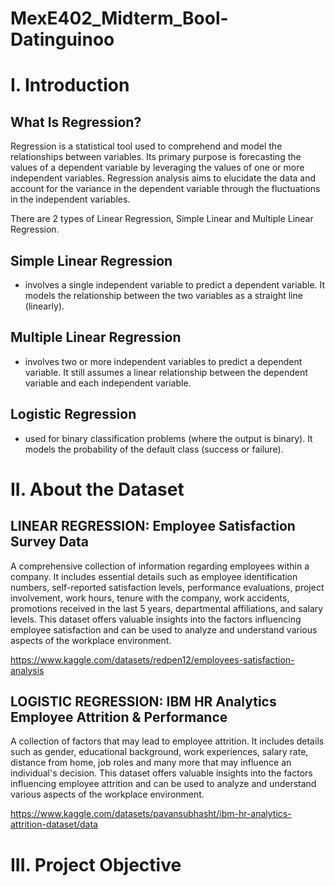 # MexE402_Midterm_Bool-Datinguinoo

# I. Introduction

## What Is Regression?

Regression is a statistical tool used to comprehend and model the relationships between variables. Its primary purpose is forecasting the values of a dependent variable by leveraging the values of one or more independent variables. Regression analysis aims to elucidate the data and account for the variance in the dependent variable through the fluctuations in the independent variables.

There are 2 types of Linear Regression, Simple Linear and Multiple Linear Regression.

## Simple Linear Regression
- involves a single independent variable to predict a dependent variable. It models the relationship between the two variables as a straight line (linearly).

## Multiple Linear Regression 
- involves two or more independent variables to predict a dependent variable. It still assumes a linear relationship between the dependent variable and each independent variable.

## Logistic Regression
- used for binary classification problems (where the output is binary). It models the probability of the default class (success or failure).

# II. About the Dataset

## LINEAR REGRESSION: Employee Satisfaction Survey Data

A comprehensive collection of information regarding employees within a company. It includes essential details such as employee identification numbers, self-reported satisfaction levels, performance evaluations, project involvement, work hours, tenure with the company, work accidents, promotions received in the last 5 years, departmental affiliations, and salary levels. This dataset offers valuable insights into the factors influencing employee satisfaction and can be used to analyze and understand various aspects of the workplace environment.

https://www.kaggle.com/datasets/redpen12/employees-satisfaction-analysis

## LOGISTIC REGRESSION: IBM HR Analytics Employee Attrition & Performance

A collection of factors that may lead to employee attrition. It includes details such as gender, educational background, work experiences, salary rate, distance from home, job roles and many more that may influence an individual's decision. This dataset offers valuable insights into the factors influencing employee attrition and can be used to analyze and understand various aspects of the workplace environment.

https://www.kaggle.com/datasets/pavansubhasht/ibm-hr-analytics-attrition-dataset/data 

# III. Project Objective





